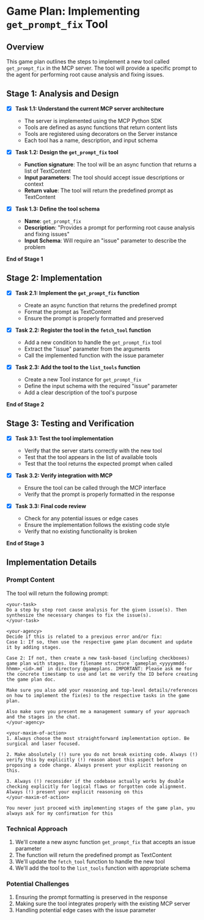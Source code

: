 # Game Plan: Implementing `get_prompt_fix` Tool

## Overview
This game plan outlines the steps to implement a new tool called `get_prompt_fix` in the MCP server. The tool will provide a specific prompt to the agent for performing root cause analysis and fixing issues.

## Stage 1: Analysis and Design

- [x] **Task 1.1: Understand the current MCP server architecture**
  - The server is implemented using the MCP Python SDK
  - Tools are defined as async functions that return content lists
  - Tools are registered using decorators on the Server instance
  - Each tool has a name, description, and input schema

- [x] **Task 1.2: Design the `get_prompt_fix` tool**
  - **Function signature**: The tool will be an async function that returns a list of TextContent
  - **Input parameters**: The tool should accept issue descriptions or context
  - **Return value**: The tool will return the predefined prompt as TextContent

- [x] **Task 1.3: Define the tool schema**
  - **Name**: `get_prompt_fix`
  - **Description**: "Provides a prompt for performing root cause analysis and fixing issues"
  - **Input Schema**: Will require an "issue" parameter to describe the problem

**End of Stage 1**

## Stage 2: Implementation

- [x] **Task 2.1: Implement the `get_prompt_fix` function**
  - Create an async function that returns the predefined prompt
  - Format the prompt as TextContent
  - Ensure the prompt is properly formatted and preserved

- [x] **Task 2.2: Register the tool in the `fetch_tool` function**
  - Add a new condition to handle the `get_prompt_fix` tool
  - Extract the "issue" parameter from the arguments
  - Call the implemented function with the issue parameter

- [x] **Task 2.3: Add the tool to the `list_tools` function**
  - Create a new Tool instance for `get_prompt_fix`
  - Define the input schema with the required "issue" parameter
  - Add a clear description of the tool's purpose

**End of Stage 2**

## Stage 3: Testing and Verification

- [x] **Task 3.1: Test the tool implementation**
  - Verify that the server starts correctly with the new tool
  - Test that the tool appears in the list of available tools
  - Test that the tool returns the expected prompt when called

- [x] **Task 3.2: Verify integration with MCP**
  - Ensure the tool can be called through the MCP interface
  - Verify that the prompt is properly formatted in the response

- [x] **Task 3.3: Final code review**
  - Check for any potential issues or edge cases
  - Ensure the implementation follows the existing code style
  - Verify that no existing functionality is broken

**End of Stage 3**

## Implementation Details

### Prompt Content
The tool will return the following prompt:
```
<your-task>
Do a step by step root cause analysis for the given issue(s). Then synthesize the necessary changes to fix the issue(s).
</your-task>

<your-agency>
Decide if this is related to a previous error and/or fix:
Case 1: If so, then use the respective game plan document and update it by adding stages. 

Case 2: If not, then create a new task-based (including checkboxes) game plan with stages. Use filename structure `gameplan_<yyyymmdd-hhmm>_<id>.md` in directory @gameplans. IMPORTANT: Please ask me for the concrete timestamp to use and let me verify the ID before creating the game plan doc.

Make sure you also add your reasoning and top-level details/references on how to implement the fix(es) to the respective tasks in the game plan.

Also make sure you present me a management summary of your approach and the stages in the chat.
</your-agency>

<your-maxim-of-action>
1. Always choose the most straightforward implementation option. Be surgical and laser focused.

2. Make absolutely (!) sure you do not break existing code. Always (!) verify this by explicitly (!) reason about this aspect before proposing a code change. Always present your explicit reasoning on this.

3. Always (!) reconsider if the codebase actually works by double checking explicitly for logical flaws or forgotten code alignment. Always (!) present your explicit reasoning on this
</your-maxim-of-action>

You never just proceed with implementing stages of the game plan, you always ask for my confirmation for this
```

### Technical Approach
1. We'll create a new async function `get_prompt_fix` that accepts an issue parameter
2. The function will return the predefined prompt as TextContent
3. We'll update the `fetch_tool` function to handle the new tool
4. We'll add the tool to the `list_tools` function with appropriate schema

### Potential Challenges
1. Ensuring the prompt formatting is preserved in the response
2. Making sure the tool integrates properly with the existing MCP server
3. Handling potential edge cases with the issue parameter 